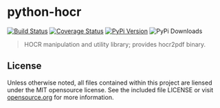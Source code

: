 # python-hocr
[![Build Status](https://travis-ci.org/concordusapps/python-hocr.png?branch=master)](https://travis-ci.org/concordusapps/python-hocr)
[![Coverage Status](https://coveralls.io/repos/concordusapps/python-hocr/badge.png?branch=master)](https://coveralls.io/r/concordusapps/python-hocr?branch=master)
[![PyPi Version](https://pypip.in/v/hocr/badge.png)](https://pypi.python.org/pypi/hocr)
![PyPi Downloads](https://pypip.in/d/hocr/badge.png)
> HOCR manipulation and utility library; provides hocr2pdf binary.

## License

Unless otherwise noted, all files contained within this project are liensed under the MIT opensource license. See the included file LICENSE or visit [opensource.org][] for more information.

[opensource.org]: http://opensource.org/licenses/MIT
